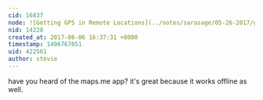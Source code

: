 ```yaml
---
cid: 16837
node: ![Getting GPS in Remote Locations](../notes/sarasage/05-26-2017/getting-gps-in-remote-locations)
nid: 14228
created_at: 2017-06-06 16:37:31 +0000
timestamp: 1496767051
uid: 422561
author: stevie
---
```


have you heard of the maps.me app? it's great because it works offline as well. 